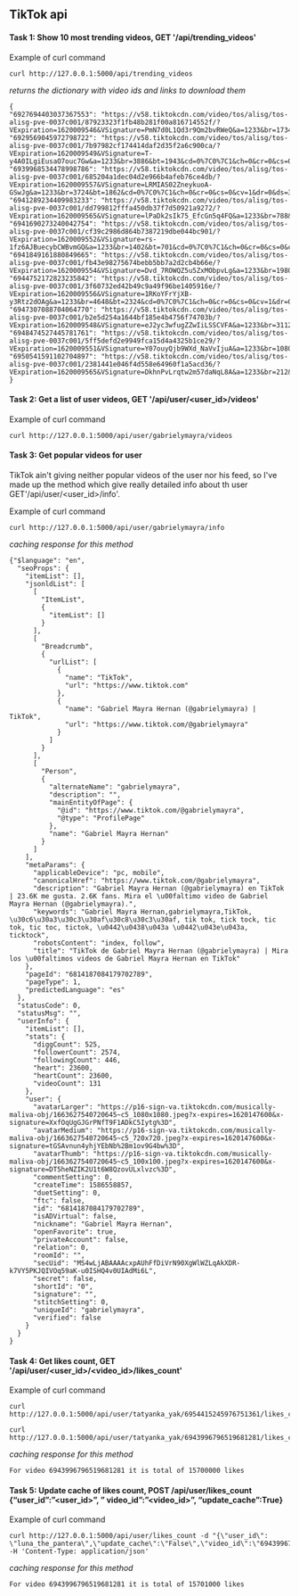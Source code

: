 ## TikTok api 

#### Task 1: Show 10 most trending videos, GET '/api/trending_videos'
Example of curl command

    curl http://127.0.0.1:5000/api/trending_videos

*returns the dictionary with video ids and links to download them*
    
    {
    "6927694403037367553": "https://v58.tiktokcdn.com/video/tos/alisg/tos-alisg-pve-0037c001/87923323f1fb48b281f00a816714552f/?VExpiration=1620009546&VSignature=PmN7d0L1Qd3r9Qm2bvRWeQ&a=1233&br=1734&bt=867&cd=0%7C0%7C1&ch=0&cr=0&cs=0&cv=1&dr=0&ds=3&er=&l=20210502203857010234109084590EE915&lr=tiktok_m&mime_type=video_mp4&net=0&pl=0&qs=0&rc=ajQ4M3A0ZW80MzMzZjczM0ApOTc4aDplZzs2NztoNTQ8NGdgaWkxXjNobmZgLS0wMTRzc2EuMzQzX2FjMGAuYmNiNWI6Yw%3D%3D&vl=&vr=", 
    "6929569045972798722": "https://v58.tiktokcdn.com/video/tos/alisg/tos-alisg-pve-0037c001/7b97982cf174414daf2d35f2a6c900ca/?VExpiration=1620009549&VSignature=T-y4A0ILgiEusaO7ouc7Gw&a=1233&br=3886&bt=1943&cd=0%7C0%7C1&ch=0&cr=0&cs=0&cv=1&dr=0&ds=3&er=&l=20210502203857010234109084590EE915&lr=tiktok_m&mime_type=video_mp4&net=0&pl=0&qs=0&rc=M3Y5bHFnZGtmMzMzZDczM0ApZzo3aTlpNGQ0NzhmZ2Q6O2cxNmBwNDNeYGlgLS01MTRzc2BeNl5hXjAxYy1eLmEvLjU6Yw%3D%3D&vl=&vr=", 
    "6939968534478998786": "https://v58.tiktokcdn.com/video/tos/alisg/tos-alisg-pve-0037c001/685204a1dec04d2e966b4afeb76ce4db/?VExpiration=1620009557&VSignature=LRMIAS02ZneykuoA-GSwJg&a=1233&br=3724&bt=1862&cd=0%7C0%7C1&ch=0&cr=0&cs=0&cv=1&dr=0&ds=3&er=&l=20210502203857010234109084590EE915&lr=tiktok_m&mime_type=video_mp4&net=0&pl=0&qs=0&rc=ajhkZDN1Ozl1NDMzaTczM0ApaTc7NGQ1OTs2N2Y2OzdkaGdobGNrL2BwZTRgLS0tMTRzczQuNGFeMTZjYV9hLzJjMTI6Yw%3D%3D&vl=&vr=", 
    "6941289234409983233": "https://v58.tiktokcdn.com/video/tos/alisg/tos-alisg-pve-0037c001/dd799812fffa450db37f7d50921a9272/?VExpiration=1620009565&VSignature=lPaDk2sIk75_EfcGn5q4FQ&a=1233&br=788&bt=394&cd=0%7C0%7C1&ch=0&cr=0&cs=0&cv=1&dr=0&ds=3&er=&l=20210502203857010234109084590EE915&lr=tiktok_m&mime_type=video_mp4&net=0&pl=0&qs=0&rc=ajlwNzpzeGg5NDMzPDczM0ApPDs4NDVnM2U8N2k3Mzs3ZWc1ZTYycS5vZ15gLS00MTRzczAxYy0zNi0xYzYyYjItYGI6Yw%3D%3D&vl=&vr=", 
    "6941690273240042754": "https://v58.tiktokcdn.com/video/tos/alisg/tos-alisg-pve-0037c001/cf39c2986d864b7387219dbe044bc901/?VExpiration=1620009552&VSignature=rs-1fz6AJBuecybCWBvmGQ&a=1233&br=1402&bt=701&cd=0%7C0%7C1&ch=0&cr=0&cs=0&cv=1&dr=0&ds=3&er=&l=20210502203857010234109084590EE915&lr=tiktok_m&mime_type=video_mp4&net=0&pl=0&qs=0&rc=M3FzcGY8NTN3NDMzOjczM0ApNTc2OjkzNDxkNzY2OThoaWcuMi1mXzU1YV5gLS1iMTRzczViNjZhMF5gNi4zYjJhNmA6Yw%3D%3D&vl=&vr=", 
    "6941849161880849665": "https://v58.tiktokcdn.com/video/tos/alisg/tos-alisg-pve-0037c001/fb43e98275674bebb5bb7a2d2cb4b66e/?VExpiration=1620009554&VSignature=Dvd_7ROWQZ5u5ZxMObpvLg&a=1233&br=1980&bt=990&cd=0%7C0%7C1&ch=0&cr=0&cs=0&cv=1&dr=0&ds=3&er=&l=20210502203857010234109084590EE915&lr=tiktok_m&mime_type=video_mp4&net=0&pl=0&qs=0&rc=ajxtdGs2eDQ5NDMzZjczM0ApZzs1ZmU2OGU6N2Q4N2Y0O2doaXFyLnA1Yl9gLS02MTRzczMvMTFeMC4zXi40XjIxXzM6Yw%3D%3D&vl=&vr=", 
    "6944752172823235842": "https://v58.tiktokcdn.com/video/tos/alisg/tos-alisg-pve-0037c001/3f60732ed42b49c9a49f96be1405916e/?VExpiration=1620009556&VSignature=1RKoYFrYjXB-y3Rtz2dOAg&a=1233&br=4648&bt=2324&cd=0%7C0%7C1&ch=0&cr=0&cs=0&cv=1&dr=0&ds=3&er=&l=20210502203857010234109084590EE915&lr=tiktok_m&mime_type=video_mp4&net=0&pl=0&qs=0&rc=MzpkNjxoOHVlNDMzNDczM0ApOTZlZmdoaGVmN2YzZzw3OGctYnM2bmYtYWRgLS0vMTRzcy1gLi1iXjNhLjZgMDRgLTY6Yw%3D%3D&vl=&vr=", 
    "6947307088704064770": "https://v58.tiktokcdn.com/video/tos/alisg/tos-alisg-pve-0037c001/b2e5d254a1644bf185e4b4756f74703b/?VExpiration=1620009548&VSignature=eJ2yc3wfugZZwIiLSSCVFA&a=1233&br=3112&bt=1556&cd=0%7C0%7C1&ch=0&cr=0&cs=0&cv=1&dr=0&ds=3&er=&l=20210502203857010234109084590EE915&lr=tiktok_m&mime_type=video_mp4&net=0&pl=0&qs=0&rc=M3dtd2pnaGh2NDMzODczM0ApPDRmPDo4PGRnN2VlOzxpZmcuLzFycXJjaWhgLS1kMTRzc2BjNWBfLjFiXmIzNTFfMzA6Yw%3D%3D&vl=&vr=", 
    "6948474527445781761": "https://v58.tiktokcdn.com/video/tos/alisg/tos-alisg-pve-0037c001/5ff5defd2e9949fca15d4a4325b1ce29/?VExpiration=1620009551&VSignature=Y07ouyQjb9WXd_NaVvIjuA&a=1233&br=1080&bt=540&cd=0%7C0%7C1&ch=0&cr=0&cs=0&cv=1&dr=0&ds=3&er=&l=20210502203857010234109084590EE915&lr=tiktok_m&mime_type=video_mp4&net=0&pl=0&qs=0&rc=ajt1cWo3a2Z5NDMzODczM0ApZGQ4aDloOGU8NzplNzllOGc2aS5uM28yLmpgLS1kMTRzc18wNWEzMl5fYGMxX14uXzA6Yw%3D%3D&vl=&vr=", 
    "6950541591102704897": "https://v58.tiktokcdn.com/video/tos/alisg/tos-alisg-pve-0037c001/2381441e046f4d558e64960f1a5acd36/?VExpiration=1620009565&VSignature=DkhnPvLrqtw2m57daNqL8A&a=1233&br=212&bt=106&cd=0%7C0%7C0&ch=0&cr=0&cs=0&dr=0&ds=2&er=&l=20210502203857010234109084590EE915&lr=tiktok_m&mime_type=video_mp4&net=0&pl=0&qs=0&rc=andkNGY4ZGpuNDMzODczM0ApOTM6PDg2NGUzNzozOjhnNWdganNvLTFfZW5gLS1kMTRzc2BhMTVhY15gM2FhNDJeYDE6Yw%3D%3D&vl=&vr="\
    }

#### Task 2: Get a list of user videos, GET '/api/user/<user_id>/videos'
Example of curl command
    
    curl http://127.0.0.1:5000/api/user/gabrielymayra/videos
    
#### Task 3: Get popular videos for user

TikTok ain't giving neither popular videos of the user nor his feed, so I've made up the method which give really detailed info about th user GET'/api/user/<user_id>/info'.

Example of curl command
    
    curl http://127.0.0.1:5000/api/user/gabrielymayra/info

*caching response for this method*
```
{"$language": "en", 
  "seoProps": {
    "itemList": [], 
    "jsonldList": [
      [
        "ItemList", 
        {
          "itemList": []
        }
      ], 
      [
        "Breadcrumb", 
        {
          "urlList": [
            {
              "name": "TikTok", 
              "url": "https://www.tiktok.com"
            }, 
            {
              "name": "Gabriel Mayra Hernan (@gabrielymayra) | TikTok", 
              "url": "https://www.tiktok.com/@gabrielymayra"
            }
          ]
        }
      ], 
      [
        "Person", 
        {
          "alternateName": "gabrielymayra", 
          "description": "", 
          "mainEntityOfPage": {
            "@id": "https://www.tiktok.com/@gabrielymayra", 
            "@type": "ProfilePage"
          }, 
          "name": "Gabriel Mayra Hernan"
        }
      ]
    ], 
    "metaParams": {
      "applicableDevice": "pc, mobile", 
      "canonicalHref": "https://www.tiktok.com/@gabrielymayra", 
      "description": "Gabriel Mayra Hernan (@gabrielymayra) en TikTok | 23.6K me gusta. 2.6K fans. Mira el \u00faltimo video de Gabriel Mayra Hernan (@gabrielymayra).", 
      "keywords": "Gabriel Mayra Hernan,gabrielymayra,TikTok, \u30c6\u30a3\u30c3\u30af\u30c8\u30c3\u30af, tik tok, tick tock, tic tok, tic toc, tictok, \u0442\u0438\u043a \u0442\u043e\u043a, ticktock", 
      "robotsContent": "index, follow", 
      "title": "TikTok de Gabriel Mayra Hernan (@gabrielymayra) | Mira los \u00faltimos videos de Gabriel Mayra Hernan en TikTok"
    }, 
    "pageId": "6814187084179702789", 
    "pageType": 1, 
    "predictedLanguage": "es"
  }, 
  "statusCode": 0, 
  "statusMsg": "", 
  "userInfo": {
    "itemList": [], 
    "stats": {
      "diggCount": 525, 
      "followerCount": 2574, 
      "followingCount": 446, 
      "heart": 23600, 
      "heartCount": 23600, 
      "videoCount": 131
    }, 
    "user": {
      "avatarLarger": "https://p16-sign-va.tiktokcdn.com/musically-maliva-obj/1663627540720645~c5_1080x1080.jpeg?x-expires=1620147600&x-signature=XxfOqUgGJGrPNfT9F1ADkC5Iytg%3D", 
      "avatarMedium": "https://p16-sign-va.tiktokcdn.com/musically-maliva-obj/1663627540720645~c5_720x720.jpeg?x-expires=1620147600&x-signature=tGSAvnun4yhjYEbNb%2Bm1ov9G4bw%3D", 
      "avatarThumb": "https://p16-sign-va.tiktokcdn.com/musically-maliva-obj/1663627540720645~c5_100x100.jpeg?x-expires=1620147600&x-signature=DT5heNZIK2U1t6W8QzovULxlvzc%3D", 
      "commentSetting": 0, 
      "createTime": 1586558857, 
      "duetSetting": 0, 
      "ftc": false, 
      "id": "6814187084179702789", 
      "isADVirtual": false, 
      "nickname": "Gabriel Mayra Hernan", 
      "openFavorite": true, 
      "privateAccount": false, 
      "relation": 0, 
      "roomId": "", 
      "secUid": "MS4wLjABAAAAcxpAUhFfDiVrN90XgWlWZLqAkXDR-k7VY5PKJQIVOq59aK-u0ISHQ4v0UIAdMi6L", 
      "secret": false, 
      "shortId": "0", 
      "signature": "", 
      "stitchSetting": 0, 
      "uniqueId": "gabrielymayra", 
      "verified": false
    }
  }
}
```
#### Task 4: Get likes count, GET '/api/user/<user_id>/<video_id>/likes_count'
Example of curl command

    curl http://127.0.0.1:5000/api/user/tatyanka_yak/6954415245976751361/likes_count

    curl http://127.0.0.1:5000/api/user/tatyanka_yak/6943996796519681281/likes_count
    
*caching response for this method*

    For video 6943996796519681281 it is total of 15700000 likes

#### Task 5: Update cache of likes count, POST /api/user/likes_count {“user_id”:”<user_id>”, ” video_id”:”<video_id>”, “update_cache”:True}
Example of curl command

    curl http://127.0.0.1:5000/api/user/likes_count -d "{\"user_id\": \"luna_the_pantera\",\"update_cache\":\"False\",\"video_id\":\"6943996796519681281\"}" -H 'Content-Type: application/json'

*caching response for this method*

    For video 6943996796519681281 it is total of 15701000 likes